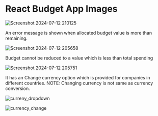 # React Budget App Images

![Screenshot 2024-07-12 210125](https://github.com/user-attachments/assets/ba308dcf-91ff-45e3-85ba-4024585acafe)

An error message is shown when allocated budget value is more than remaining.

![Screenshot 2024-07-12 205658](https://github.com/user-attachments/assets/0aff995d-d36f-4482-a1bb-2c2ab4709aa8)

Budget cannot be reduced to a value which is less than total spending

![Screenshot 2024-07-12 205751](https://github.com/user-attachments/assets/b87c42c9-e163-4895-96fa-5f4cc7bc5d16)

It has an Change currency option which is provided for companies in different countries.
NOTE: Changing currency is not same as currency conversion.

![curreny_dropdown](https://github.com/user-attachments/assets/28c920e6-00a3-45f9-9d42-9f1c99d5cde5)

![currency_change](https://github.com/user-attachments/assets/fa47ace6-ba7d-49d9-a5c4-2edffb4435a0)
